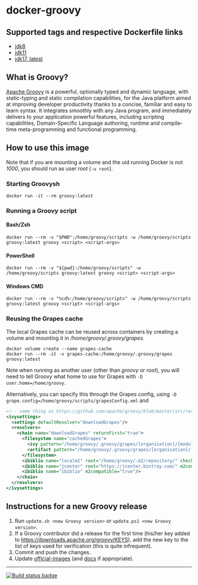 # docker-groovy

## Supported tags and respective Dockerfile links

* [jdk8](https://github.com/groovy/docker-groovy/blob/master/jdk8/Dockerfile)
* [jdk11](https://github.com/groovy/docker-groovy/blob/master/jdk11/Dockerfile)
* [jdk17, latest](https://github.com/groovy/docker-groovy/blob/master/jdk17/Dockerfile)

## What is Groovy?

[Apache Groovy](http://groovy-lang.org/) is a powerful, optionally typed and dynamic language, with static-typing and static compilation capabilities, for the Java platform aimed at improving developer productivity thanks to a concise, familiar and easy to learn syntax. It integrates smoothly with any Java program, and immediately delivers to your application powerful features, including scripting capabilities, Domain-Specific Language authoring, runtime and compile-time meta-programming and functional programming.

## How to use this image

Note that if you are mounting a volume and the uid running Docker is not _1000_, you should run as user _root_ (`-u root`).

### Starting Groovysh

`docker run -it --rm groovy:latest`

### Running a Groovy script

#### Bash/Zsh

`docker run --rm -v "$PWD":/home/groovy/scripts -w /home/groovy/scripts groovy:latest groovy <script> <script-args>`

#### PowerShell

`docker run --rm -v "${pwd}:/home/groovy/scripts" -w /home/groovy/scripts groovy:latest groovy <script> <script-args>`

#### Windows CMD

`docker run --rm -v "%cd%:/home/groovy/scripts" -w /home/groovy/scripts groovy:latest groovy <script> <script-args>`

### Reusing the Grapes cache

The local Grapes cache can be reused across containers by creating a volume and mounting it in */home/groovy/.groovy/grapes*.

```
docker volume create --name grapes-cache
docker run --rm -it -v grapes-cache:/home/groovy/.groovy/grapes groovy:latest
```

Note when running as another user (other than _groovy_ or _root_), you will need to tell Groovy what home to use for Grapes with `-D user.home=/home/groovy`.

Alternatively, you can specify this through the Grapes config, using `-D grape.config=/home/groovy/scripts/grapesConfig.xml` and

```xml
<!-- same thing as https://github.com/apache/groovy/blob/master/src/resources/groovy/grape/defaultGrapeConfig.xml, but with ${user.home} replaced with /home/groovy -->
<ivysettings>
  <settings defaultResolver="downloadGrapes"/>
  <resolvers>
    <chain name="downloadGrapes" returnFirst="true">
      <filesystem name="cachedGrapes">
        <ivy pattern="/home/groovy/.groovy/grapes/[organisation]/[module]/ivy-[revision].xml"/>
        <artifact pattern="/home/groovy/.groovy/grapes/[organisation]/[module]/[type]s/[artifact]-[revision].[ext]"/>
      </filesystem>
      <ibiblio name="localm2" root="/home/groovy/.m2/repository/" checkmodified="true" changingPattern=".*" changingMatcher="regexp" m2compatible="true"/>
      <ibiblio name="jcenter" root="https://jcenter.bintray.com/" m2compatible="true"/>
      <ibiblio name="ibiblio" m2compatible="true"/>
    </chain>
  </resolvers>
</ivysettings>
```

## Instructions for a new Groovy release

1. Run `update.sh <new Groovy version>` or `update.ps1 <new Groovy version>`.
1. If a Groovy contributor did a release for the first time (his/her key added to https://downloads.apache.org/groovy/KEYS),
add the new key to the list of keys used for verification (this is quite infrequent).
1. Commit and push the changes.
1. Update [official-images](https://github.com/docker-library/official-images) (and [docs](https://github.com/docker-library/docs) if appropriate).

---
[![Build status badge](https://github.com/groovy/docker-groovy/workflows/GitHub%20CI/badge.svg)](https://github.com/groovy/docker-groovy/actions?query=workflow%3A%22GitHub+CI%22)
